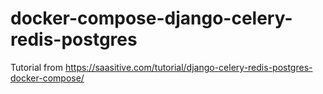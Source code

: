 # docker-compose-django-celery-redis-postgres
Tutorial from https://saasitive.com/tutorial/django-celery-redis-postgres-docker-compose/
